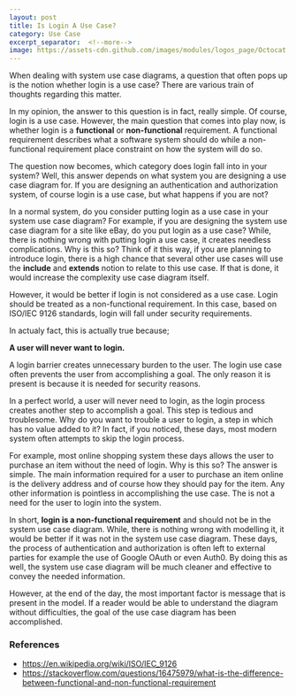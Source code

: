 ```yaml
---
layout: post
title: Is Login A Use Case?
category: Use Case
excerpt_separator:  <!--more-->
image: https://assets-cdn.github.com/images/modules/logos_page/Octocat.png
---
```


When dealing with system use case diagrams, a question that often pops up is the notion whether login is a use case? There are various train of thoughts regarding this matter.

In my opinion, the answer to this question is in fact, really simple. Of course, login is a use case. However, the main question that comes into play now, is whether login is a **functional** or **non-functional** requirement. A functional requirement describes what a software system should do while a non-functional requirement place constraint on how the system will do so.

The question now becomes, which category does login fall into in your system? Well, this answer depends on what system you are designing a use case diagram for. If you are designing an authentication and authorization system, of course login is a use case, but what happens if you are not?


<!--more-->

In a normal system, do you consider putting login as a use case in your system use case diagram? For example, if you are designing the system use case diagram for a site like eBay, do you put login as a use case? While, there is nothing wrong with putting login a use case, it creates needless complications. Why is this so? Think of it this way, if you are planning to introduce login, there is a high chance that several other use cases will use the **include** and **extends** notion to relate to this use case. If that is done, it would increase the complexity use case diagram itself.

However, it would be better if login is not considered as a use case. Login should be treated as a non-functional requirement. In this case, based on ISO/IEC 9126 standards, login will fall under security requirements. 

In actualy fact, this is actually true because;

**A user will never want to login.**

A login barrier creates unnecessary burden to the user. The login use case often prevents the user from accomplishing a goal. The only reason it is present is because it is needed for security reasons. 

In a perfect world, a user will never need to login, as the login process creates another step to accomplish a goal. This step is tedious and troublesome. Why do you want to trouble a user to login, a step in which has no value added to it? In fact, if you noticed, these days, most modern system often attempts to skip the login process. 

For example, most online shopping system these days allows the user to purchase an item without the need of login. Why is this so? The answer is simple. The main information required for a user to purchase an item online is the delivery address and of course how they should pay for the item. Any other information is pointless in accomplishing the use case. The is not a need for the user to login into the system.

In short, **login is a non-functional requirement** and should not be in the system use case diagram. While, there is nothing wrong with modelling it, it would be better if it was not in the system use case diagram. These days, the process of authentication and authorization is often left to external parties for example the use of Google OAuth or even Auth0. By doing this as well, the system use case diagram will be much cleaner and effective to convey the needed information.

However, at the end of the day, the most important factor is message that is present in the model. If a reader would be able to understand the diagram without difficulties, the goal of the use case diagram has been accomplished.


### References

- https://en.wikipedia.org/wiki/ISO/IEC_9126
- https://stackoverflow.com/questions/16475979/what-is-the-difference-between-functional-and-non-functional-requirement



